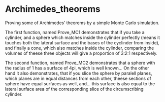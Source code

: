 # Archimedes_theorems
Proving some of Archimedes' theorems by a simple Monte Carlo simulation.

The first function, named Prove_MC1 demonstrates that if you take a cylinder,
and a sphere which matches inside the cylinder perfectly (means it touches both the
lateral surface and the bases of the cyclinder from inside), and finally a cone, which
also matches inside the cylinder, comparing the volumes of theese three objects will 
give a proportion of 3:2:1 respectively.

The second function, named Prove_MC2 demonstrates that a sphere with the radius of 1
has a surface of 4pi, which is well known... On the other hand it also demonstrates,
that if you slice the sphere by paralell planes, which planes are in equal distances
from each other, theese sections of sphere have equal surfaces as well, and...
this surface is also equal to the lateral surface area of the corresponding slice of the
circumscribing cylinder.
